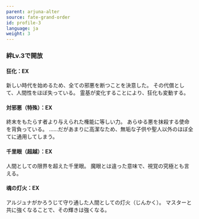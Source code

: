 ```yaml
---
parent: arjuna-alter
source: fate-grand-order
id: profile-3
language: ja
weight: 3
---
```


### 絆Lv.3で開放

#### 狂化：EX

新しい時代を始めるため、全ての邪悪を断つことを決意した。
その代償として、人間性をほぼ失っている。
霊基が変化することにより、狂化も変動する。

#### 対邪悪（特殊）：EX

終末をもたらす者より与えられた権能に等しい力。
あらゆる悪を抹殺する使命を背負っている。
……だがあまりに高潔なため、無垢な子供や聖人以外のほぼ全てに通用してしまう。

#### 千里眼（超越）：EX

人間としての限界を超えた千里眼。
魔眼とは違った意味で、視覚の究極とも言える。

#### 魂の灯火：EX

アルジュナがかろうじて守り通した人間としての灯火（じんかく）。
マスターと共に強くなることで、その輝きは強くなる。
